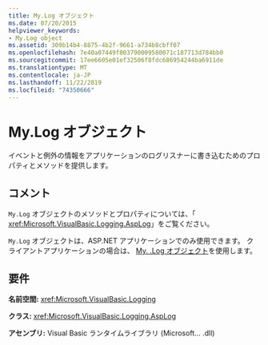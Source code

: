 ```yaml
---
title: My.Log オブジェクト
ms.date: 07/20/2015
helpviewer_keywords:
- My.Log object
ms.assetid: 309b14b4-8875-4b2f-9661-a734b8cbff07
ms.openlocfilehash: 7e40a07449f803790009580071c187713d784bb0
ms.sourcegitcommit: 17ee6605e01ef32506f8fdc686954244ba6911de
ms.translationtype: MT
ms.contentlocale: ja-JP
ms.lasthandoff: 11/22/2019
ms.locfileid: "74350666"
---
```

# <a name="mylog-object"></a>My.Log オブジェクト
イベントと例外の情報をアプリケーションのログリスナーに書き込むためのプロパティとメソッドを提供します。  
  
## <a name="remarks"></a>コメント  
 `My.Log` オブジェクトのメソッドとプロパティについては、「 <xref:Microsoft.VisualBasic.Logging.AspLog>」をご覧ください。  
  
 `My.Log` オブジェクトは、ASP.NET アプリケーションでのみ使用できます。 クライアントアプリケーションの場合は、 [My. .Log オブジェクト](../../../visual-basic/language-reference/objects/my-application-log-object.md)を使用します。  
  
## <a name="requirements"></a>要件  
 **名前空間:** <xref:Microsoft.VisualBasic.Logging>  
  
 **クラス:** <xref:Microsoft.VisualBasic.Logging.AspLog>  
  
 **アセンブリ:** Visual Basic ランタイムライブラリ (Microsoft... .dll)
